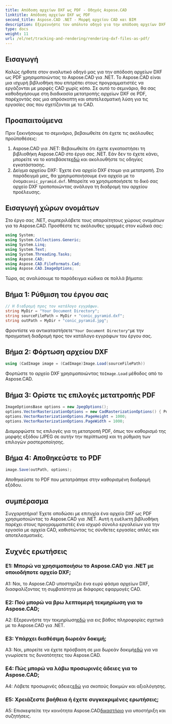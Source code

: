 ```yaml
---
title: Απόδοση αρχείων DXF ως PDF - Οδηγός Aspose.CAD
linktitle: Απόδοση αρχείων DXF ως PDF
second_title: Aspose.CAD .NET - Μορφή αρχείου CAD και BIM
description: Εξερευνήστε τον απόλυτο οδηγό για την απόδοση αρχείων DXF ως PDF χρησιμοποιώντας το Aspose.CAD για .NET. Μετατρέψτε εύκολα αρχεία CAD με το βήμα προς βήμα εκμάθησή μας.
type: docs
weight: 11
url: /el/net/tracking-and-rendering/rendering-dxf-files-as-pdf/
---
```

## Εισαγωγή

Καλώς ήρθατε στον αναλυτικό οδηγό μας για την απόδοση αρχείων DXF ως PDF χρησιμοποιώντας το Aspose.CAD για .NET. Το Aspose.CAD είναι μια ισχυρή βιβλιοθήκη που επιτρέπει στους προγραμματιστές να εργάζονται με μορφές CAD χωρίς κόπο. Σε αυτό το σεμινάριο, θα σας καθοδηγήσουμε στη διαδικασία μετατροπής αρχείων DXF σε PDF, παρέχοντάς σας μια απρόσκοπτη και αποτελεσματική λύση για τις εργασίες σας που σχετίζονται με το CAD.

## Προαπαιτούμενα

Πριν ξεκινήσουμε το σεμινάριο, βεβαιωθείτε ότι έχετε τις ακόλουθες προϋποθέσεις:
1.  Aspose.CAD για .NET: Βεβαιωθείτε ότι έχετε εγκαταστήσει τη βιβλιοθήκη Aspose.CAD στο έργο σας .NET. Εάν δεν το έχετε κάνει, μπορείτε να το κατεβάσετε[εδώ](https://releases.aspose.com/cad/net/) και ακολουθήστε τις οδηγίες εγκατάστασης.
2.  Δείγμα αρχείου DXF: Έχετε ένα αρχείο DXF έτοιμο για μετατροπή. Στο παράδειγμά μας, θα χρησιμοποιήσουμε ένα αρχείο με το όνομα`conic_pyramid.dxf`. Μπορείτε να χρησιμοποιήσετε το δικό σας αρχείο DXF τροποποιώντας ανάλογα τη διαδρομή του αρχείου προέλευσης.

## Εισαγωγή χώρων ονομάτων

Στο έργο σας .NET, συμπεριλάβετε τους απαραίτητους χώρους ονομάτων για το Aspose.CAD. Προσθέστε τις ακόλουθες γραμμές στον κώδικά σας:

```csharp
using System;
using System.Collections.Generic;
using System.Linq;
using System.Text;
using System.Threading.Tasks;
using Aspose.CAD;
using Aspose.CAD.FileFormats.Cad;
using Aspose.CAD.ImageOptions;
```
Τώρα, ας αναλύσουμε το παράδειγμα κώδικα σε πολλά βήματα:

## Βήμα 1: Ρύθμιση του έργου σας

```csharp
// Η διαδρομή προς τον κατάλογο εγγράφων.
string MyDir = "Your Document Directory";
string sourceFilePath = MyDir + "conic_pyramid.dxf";
string outPath = MyDir + "conic_pyramid.jpg";
```
 Φροντίστε να αντικαταστήσετε`"Your Document Directory"`με την πραγματική διαδρομή προς τον κατάλογο εγγράφων του έργου σας.

## Βήμα 2: Φόρτωση αρχείου DXF

```csharp
using (CadImage image = (CadImage)Image.Load(sourceFilePath))
```
 Φορτώστε το αρχείο DXF χρησιμοποιώντας το`Image.Load` μέθοδος από το Aspose.CAD.

## Βήμα 3: Ορίστε τις επιλογές μετατροπής PDF

```csharp
ImageOptionsBase options = new JpegOptions();
options.VectorRasterizationOptions = new CadRasterizationOptions() { PdfProductLocation = MyDir };
options.VectorRasterizationOptions.PageHeight = 1000;
options.VectorRasterizationOptions.PageWidth = 1000;
```

Διαμορφώστε τις επιλογές για τη μετατροπή PDF, όπως τον καθορισμό της μορφής εξόδου (JPEG σε αυτήν την περίπτωση) και τη ρύθμιση των επιλογών ραστεροποίησης.

## Βήμα 4: Αποθηκεύστε το PDF

```csharp
image.Save(outPath, options);
```

Αποθηκεύστε το PDF που μετατράπηκε στην καθορισμένη διαδρομή εξόδου.

## συμπέρασμα

Συγχαρητήρια! Έχετε αποδώσει με επιτυχία ένα αρχείο DXF ως PDF χρησιμοποιώντας το Aspose.CAD για .NET. Αυτή η ευέλικτη βιβλιοθήκη παρέχει στους προγραμματιστές ένα ισχυρό σύνολο εργαλείων για την εργασία με αρχεία CAD, καθιστώντας τις σύνθετες εργασίες απλές και αποτελεσματικές.

## Συχνές ερωτήσεις

### Ε1: Μπορώ να χρησιμοποιήσω το Aspose.CAD για .NET με οποιοδήποτε αρχείο DXF;

A1: Ναι, το Aspose.CAD υποστηρίζει ένα ευρύ φάσμα αρχείων DXF, διασφαλίζοντας τη συμβατότητα με διάφορες εφαρμογές CAD.

### Ε2: Πού μπορώ να βρω λεπτομερή τεκμηρίωση για το Aspose.CAD;

 A2: Εξερευνήστε την τεκμηρίωση[εδώ](https://reference.aspose.com/cad/net/) για εις βάθος πληροφορίες σχετικά με το Aspose.CAD για .NET.

### Ε3: Υπάρχει διαθέσιμη δωρεάν δοκιμή;

 A3: Ναι, μπορείτε να έχετε πρόσβαση σε μια δωρεάν δοκιμή[εδώ](https://releases.aspose.com/) για να γνωρίσετε τις δυνατότητες του Aspose.CAD.

### Ε4: Πώς μπορώ να λάβω προσωρινές άδειες για το Aspose.CAD;

 A4: Λάβετε προσωρινές άδειες[εδώ](https://purchase.aspose.com/temporary-license/) για σκοπούς δοκιμών και αξιολόγησης.

### Ε5: Χρειάζεστε βοήθεια ή έχετε συγκεκριμένες ερωτήσεις;

 A5: Επισκεφτείτε την κοινότητα Aspose.CAD[δικαστήριο](https://forum.aspose.com/c/cad/19) για υποστήριξη και συζητήσεις.